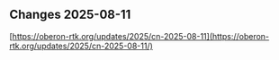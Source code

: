 ## Changes 2025-08-11

[https://oberon-rtk.org/updates/2025/cn-2025-08-11](https://oberon-rtk.org/updates/2025/cn-2025-08-11/)
